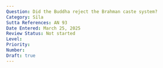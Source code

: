 ```yaml
---
Question: Did the Buddha reject the Brahman caste system?
Category: Sīla
Sutta References: AN 93
Date Entered: March 25, 2025
Review Status: Not started
Level: 
Priority: 
Number: 
Draft: true
---
```

